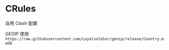 # CRules
自用 Clash 配置

GEOIP 使用 `https://raw.githubusercontent.com/Loyalsoldier/geoip/release/Country.mmdb`
